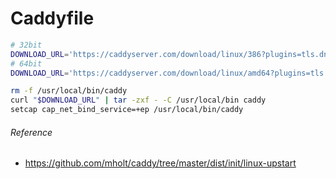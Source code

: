 Caddyfile
========

```bash
# 32bit
DOWNLOAD_URL='https://caddyserver.com/download/linux/386?plugins=tls.dns.cloudflare&license=personal&telemetry=off'
# 64bit
DOWNLOAD_URL='https://caddyserver.com/download/linux/amd64?plugins=tls.dns.cloudflare&license=personal&telemetry=off'

rm -f /usr/local/bin/caddy
curl "$DOWNLOAD_URL" | tar -zxf - -C /usr/local/bin caddy
setcap cap_net_bind_service=+ep /usr/local/bin/caddy
```

###### Reference
- https://github.com/mholt/caddy/tree/master/dist/init/linux-upstart
